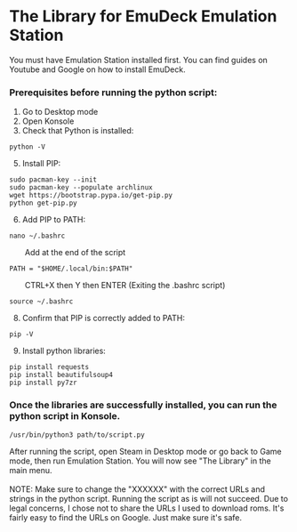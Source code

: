 # The Library for EmuDeck Emulation Station

You must have Emulation Station installed first. You can find guides on Youtube and Google on how to install EmuDeck.

### Prerequisites before running the python script:
1. Go to Desktop mode
2. Open Konsole
3. Check that Python is installed:
```
python -V
```
5. Install PIP:
```
sudo pacman-key --init
sudo pacman-key --populate archlinux
wget https://bootstrap.pypa.io/get-pip.py
python get-pip.py
```
6. Add PIP to PATH:
```
nano ~/.bashrc
```
&emsp;&emsp;Add at the end of the script
```
PATH = "$HOME/.local/bin:$PATH"
```
&emsp;&emsp;CTRL+X then Y then ENTER (Exiting the .bashrc script)
```
source ~/.bashrc
```
8. Confirm that PIP is correctly added to PATH:
```
pip -V
```
9. Install python libraries:
```
pip install requests
pip install beautifulsoup4
pip install py7zr
```

### Once the libraries are successfully installed, you can run the python script in Konsole.
```
/usr/bin/python3 path/to/script.py
```

After running the script, open Steam in Desktop mode or go back to Game mode, then run Emulation Station. You will now see "The Library" in the main menu.<br />
<br />
NOTE: Make sure to change the "XXXXXX" with the correct URLs and strings in the python script. Running the script as is will not succeed. Due to legal concerns, I chose not to share the URLs I used to download roms. It's fairly easy to find the URLs on Google. Just make sure it's safe.
